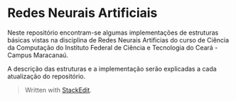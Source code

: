 ﻿# Redes Neurais Artificiais
Neste repositório encontram-se algumas implementações de estruturas básicas vistas na disciplina de Redes Neurais Artificias do curso de Ciência da Computação do Instituto Federal de Ciência e Tecnologia do Ceará - Campus Maracanaú.

A descrição das estruturas e a implementação serão explicadas a cada atualização do repositório.

> Written with [StackEdit](https://stackedit.io/).
